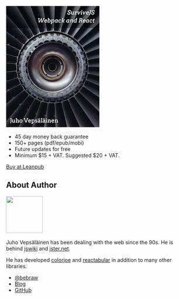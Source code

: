 <div class='front-cover-wrapper'>
  <img class='front-cover' src='images/title_page_small.jpg' width=255 height=330 />
</div>

* 45 day money back guarantee
* 150+ pages (pdf/epub/mobi)
* Future updates for free
* Minimum $15 + VAT. Suggested $20 + VAT.

<a class='btn' href='https://leanpub.com/survivejs_webpack_react'>Buy at Leanpub</a>

## About Author

<img src='https://www.gravatar.com/avatar/b26ec3c2769168c2cbc64cc3df9cdd9c?s=100" alt="Juho Vepsäläinen' class='author-photo' width='100' height='100' />

Juho Vepsäläinen has been dealing with the web since the 90s. He is behind [jswiki](https://github.com/bebraw/jswiki) and [jster.net](http://jster.net/).

He has developed [colorjoe](https://github.com/bebraw/colorjoe) and [reactabular](https://github.com/bebraw/reactabular) in addition to many other libraries.

* [@bebraw](https://twitter.com/bebraw)
* [Blog](http://nixtu.info)
* [GitHub](https://github.com/bebraw)
